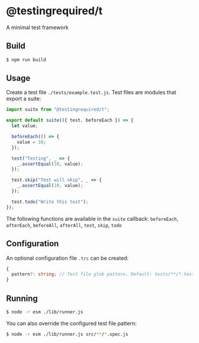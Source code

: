 # @testingrequired/t

A minimal test framework

## Build

```bash
$ npm run build
```

## Usage

Create a test file `./tests/example.test.js`. Test files are modules that export a suite:

```javascript
import suite from "@testingrequired/t";

export default suite(({ test, beforeEach }) => {
  let value;

  beforeEach(() => {
    value = 10;
  });

  test("Testing", _ => {
    _.assertEqual(10, value);
  });

  test.skip("Test will skip", _ => {
    _.assertEqual(10, value);
  });

  test.todo("Write this test");
});
```

The following functions are available in the `suite` callback: `beforeEach`, `afterEach`, `beforeAll`, `afterAll`, `test`, `skip`, `todo`

## Configuration

An optional configuration file `.trc` can be created:

```typescript
{
  pattern?: string; // Test file glob pattern. Default: tests/**/*.test.js
}
```

## Running

```bash
$ node -r esm ./lib/runner.js
```

You can also override the configured test file pattern:

```bash
$ node -r esm ./lib/runner.js src/**/*.spec.js
```
